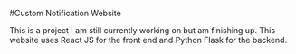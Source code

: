 #Custom Notification Website

This is a project I am still currently working on but am finishing up. This website uses React JS for the front end and Python Flask for the backend.
